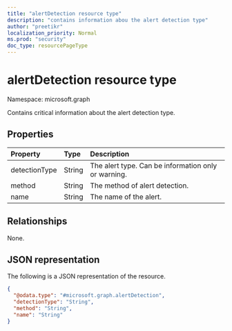 ```yaml
---
title: "alertDetection resource type"
description: "contains information abou the alert detection type"
author: "preetikr"
localization_priority: Normal
ms.prod: "security"
doc_type: resourcePageType
---
```


# alertDetection resource type

Namespace: microsoft.graph

Contains critical information about the alert detection type.

## Properties
|Property|Type|Description|
|:---|:---|:---|
|detectionType|String|The alert type. Can be information only or warning.|
|method|String|The method of alert detection. |
|name|String|The name of the alert.|

## Relationships
None.

## JSON representation
The following is a JSON representation of the resource.
<!-- {
  "blockType": "resource",
  "@odata.type": "microsoft.graph.alertDetection"
}
-->
``` json
{
  "@odata.type": "#microsoft.graph.alertDetection",
  "detectionType": "String",
  "method": "String",
  "name": "String"
}
```

